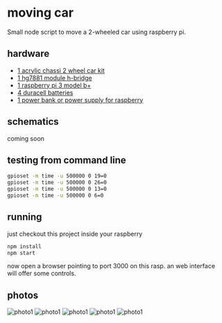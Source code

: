 # moving car

Small node script to move a 2-wheeled car using raspberry pi.

## hardware

- [1 acrylic chassi 2 wheel car kit](https://www.smartkits.com.br/chassi-robotico-2-rodas-redondo-2wd)
- [1 hg7881 module h-bridge](https://www.smartkits.com.br/driver-ponte-h-hg7881)
- [1 raspberry pi 3 model b+](https://www.raspberrypi.org/products/raspberry-pi-3-model-b-plus/)
- [4 duracell batteries](https://www.duracell.com.br/products/pilhas-alcalinas/?segment=basic#our-products)
- [1 power bank or power supply for raspberry](https://www.mimofast.com.br/pilhas-e-baterias/power-bank/power-bank-carregador-mos-2-6000-mah-hmaston)

## schematics

coming soon

## testing from command line

```bash
gpioset -m time -u 500000 0 19=0
gpioset -m time -u 500000 0 26=0
gpioset -m time -u 500000 0 13=0
gpioset -m time -u 500000 0 6=0
```

## running

just checkout this project inside your raspberry

```bash
npm install
npm start
```

now open a browser pointing to port 3000 on this rasp. an web interface will
offer some controls.

## photos

![photo1](photo_2021-01-10_17-27-18.jpg)
![photo1](photo_2021-01-10_17-27-21.jpg)
![photo1](photo_2021-01-10_17-27-24.jpg)
![photo1](photo_2021-01-10_17-27-27.jpg)
![photo1](photo_2021-01-10_17-27-31.jpg)
